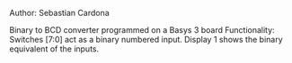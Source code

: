 Author: Sebastian Cardona

Binary to BCD converter programmed on a Basys 3 board
Functionality: 
Switches [7:0] act as a binary numbered input.
Display 1 shows the binary equivalent of the inputs.
